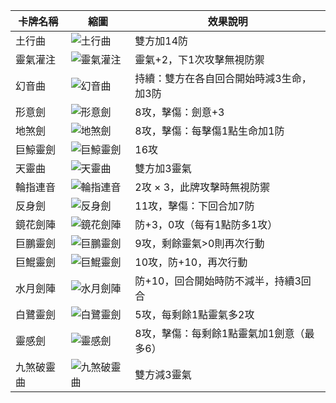| 卡牌名稱 | 縮圖 | 效果說明 |
|----------|------|----------|
| 土行曲 | ![土行曲](https://via.placeholder.com/50) | 雙方加14防 |
| 靈氣灌注 | ![靈氣灌注](https://via.placeholder.com/50) | 靈氣+2，下1次攻擊無視防禦 |
| 幻音曲 | ![幻音曲](https://via.placeholder.com/50) | 持續：雙方在各自回合開始時減3生命，加3防 |
| 形意劍 | ![形意劍](https://via.placeholder.com/50) | 8攻，擊傷：劍意+3 |
| 地煞劍 | ![地煞劍](https://via.placeholder.com/50) | 8攻，擊傷：每擊傷1點生命加1防 |
| 巨鯨靈劍 | ![巨鯨靈劍](https://via.placeholder.com/50) | 16攻 |
| 天靈曲 | ![天靈曲](https://via.placeholder.com/50) | 雙方加3靈氣 |
| 輪指連音 | ![輪指連音](https://via.placeholder.com/50) | 2攻 × 3，此牌攻擊時無視防禦 |
| 反身劍 | ![反身劍](https://via.placeholder.com/50) | 11攻，擊傷：下回合加7防 |
| 鏡花劍陣 | ![鏡花劍陣](https://via.placeholder.com/50) | 防+3，0攻（每有1點防多1攻） |
| 巨鵬靈劍 | ![巨鵬靈劍](https://via.placeholder.com/50) | 9攻，剩餘靈氣>0則再次行動 |
| 巨鯤靈劍 | ![巨鯤靈劍](https://via.placeholder.com/50) | 10攻，防+10，再次行動 |
| 水月劍陣 | ![水月劍陣](https://via.placeholder.com/50) | 防+10，回合開始時防不減半，持續3回合 |
| 白鷺靈劍 | ![白鷺靈劍](https://via.placeholder.com/50) | 5攻，每剩餘1點靈氣多2攻 |
| 靈感劍 | ![靈感劍](https://via.placeholder.com/50) | 8攻，擊傷：每剩餘1點靈氣加1劍意（最多6） |
| 九煞破靈曲 | ![九煞破靈曲](https://via.placeholder.com/50) | 雙方減3靈氣 |
